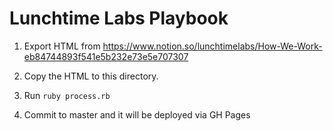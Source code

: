 # Lunchtime Labs Playbook

1. Export HTML from
   https://www.notion.so/lunchtimelabs/How-We-Work-eb84744893f541e5b232e73e5e707307

2. Copy the HTML to this directory.

3. Run `ruby process.rb`

4. Commit to master and it will be deployed via GH Pages
